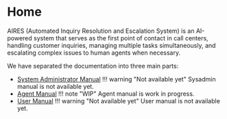 # Home

AIRES (Automated Inquiry Resolution and Escalation System) is an AI-powered system that serves as the first point of contact in call centers, handling customer inquiries, managing multiple tasks simultaneously, and escalating complex issues to human agents when necessary.


We have separated the documentation into three main parts:

- [System Administrator Manual](admin-manual/index.md)
!!! warning "Not available yet"
    Sysadmin manual is not available yet.
- [Agent Manual](agent-manual/index.md)
!!! note "WIP"
    Agent manual is work in progress.
- [User Manual](user-manual/index.md)
!!! warning "Not available yet"
    User manual is not available yet.